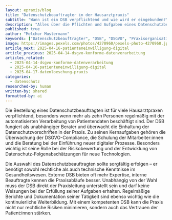 ```yaml
---
layout: epraxis/blog
title: "Datenschutzbeauftragter in der Hausarztpraxis"
subtitle: "Wann ist ein DSB verpflichtend und wie wird er eingebunden?"
description: "Alles über die Pflichten und Aufgaben eines Datenschutzbeauftragten in der medizinischen Praxis."
published: true
author: "Melchor Mustermann"
keywords: ["Datenschutzbeauftragter", "DSB", "DSGVO", "Praxisorganisation", "Rechtspflichten"]
image: https://images.pexels.com/photos/4270960/pexels-photo-4270960.jpeg
article_next: 2025-04-16-patienteneinwilligung-digital
article_previous: 2025-04-14-dsgvo-konforme-datenverarbeitung
articles_related:
  - 2025-04-14-dsgvo-konforme-datenverarbeitung
  - 2025-04-16-patienteneinwilligung-digital
  - 2025-04-17-datenloeschung-praxis
categories: 
  - datenschutz
researched-by: human
written-by: shared
formatted-by: ai
---
```


Die Bestellung eines Datenschutzbeauftragten ist für viele Hausarztpraxen verpflichtend, besonders wenn mehr als zehn Personen regelmäßig mit der automatisierten Verarbeitung von Patientendaten beschäftigt sind. Der DSB fungiert als unabhängiger Berater und überwacht die Einhaltung der Datenschutzvorschriften in der Praxis. Zu seinen Kernaufgaben gehören die Überwachung der DSGVO-Compliance, die Schulung der Mitarbeiter:innen und die Beratung bei der Einführung neuer digitaler Prozesse. Besonders wichtig ist seine Rolle bei der Risikobewertung und der Entwicklung von Datenschutz-Folgenabschätzungen für neue Technologien.

Die Auswahl des Datenschutzbeauftragten sollte sorgfältig erfolgen – er benötigt sowohl rechtliche als auch technische Kenntnisse im Gesundheitswesen. Externe DSB bieten oft mehr Expertise, interne Beauftragte kennen die Praxisabläufe besser. Unabhängig von der Wahl muss der DSB direkt der Praxisleitung unterstellt sein und darf keine Weisungen bei der Erfüllung seiner Aufgaben erhalten. Regelmäßige Berichte und Dokumentation seiner Tätigkeit sind ebenso wichtig wie die kontinuierliche Weiterbildung. Mit einem kompetenten DSB kann die Praxis nicht nur rechtliche Risiken minimieren, sondern auch das Vertrauen der Patient:innen stärken. 

